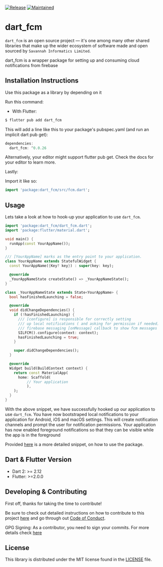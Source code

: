 [![Release](https://img.shields.io/badge/Version-^0.0.26-success.svg?style=for-the-badge)](https://shields.io/)
[![Maintained](https://img.shields.io/badge/Maintained-Actively-informational.svg?style=for-the-badge)](https://shields.io/)

# dart_fcm

`dart_fcm` is an open source project &mdash; it's one among many other shared libraries that make up the wider ecosystem of software made and open sourced by `Savannah Informatics Limited`.

dart_fcm is a wrapper package for setting up and consuming cloud notifications from firebase

## Installation Instructions

Use this package as a library by depending on it

Run this command:

- With Flutter:

```dart
$ flutter pub add dart_fcm
```

This will add a line like this to your package's pubspec.yaml (and run an implicit dart pub get):

```dart
dependencies:
  dart_fcm: ^0.0.26
```

Alternatively, your editor might support flutter pub get. Check the docs for your editor to learn more.

Lastly:

Import it like so:

```dart
import 'package:dart_fcm/src/fcm.dart';

```

## Usage

Lets take a look at how to hook-up your application to use `dart_fcm`.

```dart
import 'package:dart_fcm/dart_fcm.dart';
import 'package:flutter/material.dart';

void main() {
  runApp(const YourAppName());
}

/// [YourAppName] marks as the entry point to your application.
class YourAppName extends StatefulWidget {
  const YourAppName({Key? key}) : super(key: key);

  @override
  _YourAppNameState createState() => _YourAppNameState();
}

class _YourAppNameState extends State<YourAppName> {
  bool hasFinishedLaunching = false;

  @override
  void didChangeDependencies() {
    if (!hasFinishedLaunching) {
      /// [configure] is responsible for correctly setting
      /// up local notifications ( and asking for permission if needed) and wiring-up
      /// firebase messaging [onMessage] callback to show fcm messages
      SILFCM().configure(context: context);
      hasFinishedLaunching = true;
    }

    super.didChangeDependencies();
  }

  @override
  Widget build(BuildContext context) {
    return const MaterialApp(
      home: Scaffold(
          // Your application
          ),
    );
  }
}

```

With the above snippet, we have successfully hooked up our application to use `dart_fcm`.
You have now bootstraped local notifications to your application for Android, iOS and macOS settings.
This will create notification channels and prompt the user for notification permissions. 
Your application has now enabled foreground notifications so that they can be visible while the app is in the foreground

Provided [here](https://github.com/savannahghi/dart_fcm/tree/main/example) is a more detailed snippet, on how to use the package.

## Dart & Flutter Version

- Dart 2: >= 2.12
- Flutter: >=2.0.0

## Developing & Contributing

First off, thanks for taking the time to contribute!

Be sure to check out detailed instructions on how to contribute to this project [here](https://github.com/savannahghi/dart_fcm/blob/main/CONTRIBUTING.md) and go through out [Code of Conduct](https://github.com/savannahghi/dart_fcm/blob/main/CONTRIBUTING.md).

GPG Signing: 
As a contributor, you need to sign your commits. For more details check [here](https://docs.github.com/en/github/authenticating-to-github/managing-commit-signature-verification/signing-commits)

## License

This library is distributed under the MIT license found in the [LICENSE](https://github.com/savannahghi/dart_fcm/blob/main/LICENSE) file.